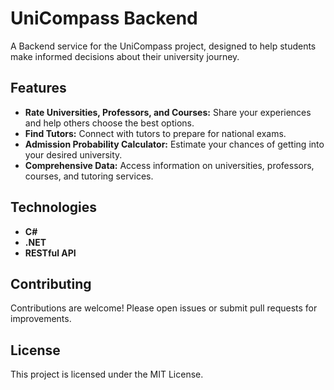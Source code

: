 # UniCompass Backend

A Backend service for the UniCompass project, designed to help students make informed decisions about their university journey.

## Features

- **Rate Universities, Professors, and Courses:** Share your experiences and help others choose the best options.
- **Find Tutors:** Connect with tutors to prepare for national exams.
- **Admission Probability Calculator:** Estimate your chances of getting into your desired university.
- **Comprehensive Data:** Access information on universities, professors, courses, and tutoring services.

## Technologies

- **C#**
- **.NET**
- **RESTful API**

## Contributing

Contributions are welcome! Please open issues or submit pull requests for improvements.

## License

This project is licensed under the MIT License.
